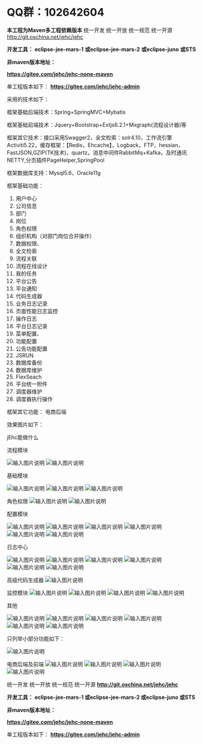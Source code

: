 #  **QQ群：102642604** 


**本工程为Maven多工程依赖版本** 
统一开发 统一开放 统一规范 统一开源
http://git.oschina.net/jehc/jehc


 **开发工具：** 
 **eclipse-jee-mars-1** 
 **或eclipse-jee-mars-2** 
 **或eclipse-juno** 
 **或STS** 


 **非maven版本地址：** 

 **https://gitee.com/jehc/jehc-none-maven** 

单工程版本如下：
 **https://gitee.com/jehc/jehc-admin** 


采用的技术如下：

框架基础后端技术：Spring+SpringMVC+Mybatis

框架基础前端技术：Jquery+Bootstrap+Extjs6.2.1+Mxgraph(流程设计器)等

框架其它技术：接口采用Swagger2，全文检索：solr4.10，工作流引擎Activiti5.22，缓存框架：【Redis，Ehcache】，Logback，FTP，hessian，FastJSON,GZIP(TK技术)，quartz，消息中间件RabbitMq+Kafka，及时通讯NETTY,分页插件PageHelper,SpringPool

框架数据库支持：Mysql5.6，Oracle11g

框架基础功能：

1. 用户中心
2. 公司信息
3. 部门
4. 岗位
5. 角色权限
6. 组织机构（对部门岗位合并操作）
7. 数据权限、
8. 全文检索
9. 流程关联
10. 流程在线设计
11. 我的任务
12. 平台公告
13. 平台通知
14. 代码生成器
15. 业务日志记录
16. 页面性能日志监控
17. 操作日志
18. 平台日志记录
19. 菜单配置、
20. 功能配置
21. 公告功能配置
22. JSRUN
23. 数据库备份
24. 数据库维护
25. FlexSeach
26. 平台统一附件
27. 调度器维护
28. 调度器执行操作


框架其它功能：
    电商后端
    
效果图片如下：

jEhc能做什么

流程模块

![输入图片说明](https://gitee.com/uploads/images/2018/0427/213837_5ecabddb_1341290.png "在线设计.png")
![输入图片说明](https://gitee.com/uploads/images/2018/0427/213901_f60e44a7_1341290.png "流程中心.png")

基础模块

![输入图片说明](https://gitee.com/uploads/images/2018/0427/213921_8041d0e3_1341290.png "用户管理.png")
![输入图片说明](https://gitee.com/uploads/images/2018/0427/213953_f01303b3_1341290.png "公司管理.png")
![输入图片说明](https://gitee.com/uploads/images/2018/0427/214038_ab3782e9_1341290.png "组织机构.png")

角色权限
![输入图片说明](https://gitee.com/uploads/images/2018/0427/231026_a1e7488d_1341290.png "角色权限.png")
![输入图片说明](https://gitee.com/uploads/images/2018/0427/214130_b0b64ccd_1341290.png "数据权限.png")


配置模块

![输入图片说明](https://gitee.com/uploads/images/2018/0427/214059_f0829e25_1341290.png "功能配置.png")
![输入图片说明](https://gitee.com/uploads/images/2018/0427/214303_fdef338e_1341290.png "菜单配置.png")
![输入图片说明](https://gitee.com/uploads/images/2018/0427/214603_bea899e3_1341290.png "定时执行器.png")
![输入图片说明](https://gitee.com/uploads/images/2018/0427/214616_c7f3ddf5_1341290.png "定时任务.png")
![输入图片说明](https://gitee.com/uploads/images/2018/0427/214741_efa6b835_1341290.png "数据字典.png")
![输入图片说明](https://gitee.com/uploads/images/2018/0427/214803_c8c4244d_1341290.png "文件中心.png")


日志中心

![输入图片说明](https://gitee.com/uploads/images/2018/0427/214322_cdc058d4_1341290.png "异常日志.png")
![输入图片说明](https://gitee.com/uploads/images/2018/0427/214339_127eb6ab_1341290.png "登录日志.png")
![输入图片说明](https://gitee.com/uploads/images/2018/0427/214400_e6453694_1341290.png "业务日志.png")
![输入图片说明](https://gitee.com/uploads/images/2018/0427/214410_702e1efd_1341290.png "虚拟机监控.png")
![输入图片说明](https://gitee.com/uploads/images/2018/0427/214421_bc9b87a9_1341290.png "页面停留监控日志.png")
![输入图片说明](https://gitee.com/uploads/images/2018/0427/214816_b8920585_1341290.png "定时器运行日志.png")


高级代码生成器
![输入图片说明](https://gitee.com/uploads/images/2018/0427/214631_0c8feecc_1341290.png "代码生成器.png")


监控模块
![输入图片说明](https://gitee.com/uploads/images/2018/0427/214434_a6892270_1341290.png "硬盘监控.png")
![输入图片说明](https://gitee.com/uploads/images/2018/0427/214228_6f0ef838_1341290.png "虚拟机监控.png")
![输入图片说明](https://gitee.com/uploads/images/2018/0427/214452_9b7a9bd0_1341290.png "CPU监控.png")
![输入图片说明](https://gitee.com/uploads/images/2018/0427/214509_6e864f6f_1341290.png "内存监控.png")

其他

![输入图片说明](https://gitee.com/uploads/images/2018/0427/214523_cb89afe1_1341290.png "行政区域.png")
![输入图片说明](https://gitee.com/uploads/images/2018/0427/214540_284a9db3_1341290.png "缓存中心.png")
![输入图片说明](https://gitee.com/uploads/images/2018/0427/214551_8420331a_1341290.png "附件中心.png")
![输入图片说明](https://gitee.com/uploads/images/2018/0427/214703_dd8af289_1341290.png "单号维护.png")
![输入图片说明](https://gitee.com/uploads/images/2018/0427/214717_9097a652_1341290.png "数据库备份.png")
![输入图片说明](https://gitee.com/uploads/images/2018/0427/214728_c5d5bbbe_1341290.png "库表结构.png")




只列举小部分功能如下：

![输入图片说明](https://gitee.com/uploads/images/2018/0410/210159_7c3098ea_1341290.png "各种功能.png")

电商后端及前端
![输入图片说明](https://gitee.com/uploads/images/2018/0427/231049_dbbea11d_1341290.png "商品中心.png")
![输入图片说明](https://gitee.com/uploads/images/2018/0427/231109_5f1a7937_1341290.png "商户管理.png")
![输入图片说明](https://gitee.com/uploads/images/2018/0427/231122_d825794f_1341290.png "购物车.png")
![输入图片说明](https://gitee.com/uploads/images/2018/0427/231132_e5e490e9_1341290.png "订单中心.png")

统一开发 统一开放 统一规范 统一开源
 **http://git.oschina.net/jehc/jehc** 


 **开发工具：** 
 **eclipse-jee-mars-1
或eclipse-jee-mars-2
或eclipse-juno
或STS** 

 **非maven版本地址：** 

 **https://gitee.com/jehc/jehc-none-maven** 

 
单工程版本如下：
 **https://gitee.com/jehc/jehc-admin** 